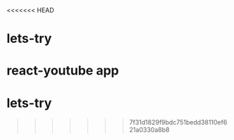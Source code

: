 <<<<<<< HEAD
# lets-try
react-youtube app
=======
# lets-try
>>>>>>> 7f31d1829f9bdc751bedd38110ef621a0330a8b8
